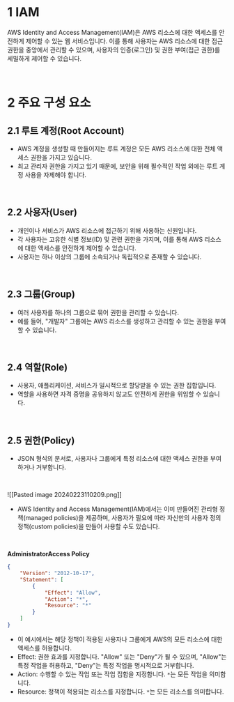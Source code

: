 # 1 IAM

AWS Identity and Access Management(IAM)은 AWS 리소스에 대한 액세스를 안전하게 제어할 수 있는 웹 서비스입니다. 이를 통해 사용자는 AWS 리소스에 대한 접근 권한을 중앙에서 관리할 수 있으며, 사용자의 인증(로그인) 및 권한 부여(접근 권한)를 세밀하게 제어할 수 있습니다.

<br>

# 2 주요 구성 요소

## 2.1 루트 계정(Root Account)

- AWS 계정을 생성할 때 만들어지는 루트 계정은 모든 AWS 리소스에 대한 전체 액세스 권한을 가지고 있습니다.
- 최고 관리자 권한을 가지고 있기 때문에, 보안을 위해 필수적인 작업 외에는 루트 계정 사용을 자제해야 합니다.

<br>

## 2.2 사용자(User)

- 개인이나 서비스가 AWS 리소스에 접근하기 위해 사용하는 신원입니다.
- 각 사용자는 고유한 식별 정보(ID) 및 관련 권한을 가지며, 이를 통해 AWS 리소스에 대한 액세스를 안전하게 제어할 수 있습니다.
- 사용자는 하나 이상의 그룹에 소속되거나 독립적으로 존재할 수 있습니다.

<br>

## 2.3 그룹(Group)

- 여러 사용자를 하나의 그룹으로 묶어 권한을 관리할 수 있습니다.
- 예를 들어, "개발자" 그룹에는 AWS 리소스를 생성하고 관리할 수 있는 권한을 부여할 수 있습니다.

<br>

## 2.4 역할(Role)

- 사용자, 애플리케이션, 서비스가 일시적으로 할당받을 수 있는 권한 집합입니다.
- 역할을 사용하면 자격 증명을 공유하지 않고도 안전하게 권한을 위임할 수 있습니다.

<br>

## 2.5 권한(Policy)

- JSON 형식의 문서로, 사용자나 그룹에게 특정 리소스에 대한 액세스 권한을 부여하거나 거부합니다.

<br>

![[Pasted image 20240223110209.png]]

- AWS Identity and Access Management(IAM)에서는 이미 만들어진 관리형 정책(managed policies)을 제공하며, 사용자가 필요에 따라 자신만의 사용자 정의 정책(custom policies)을 만들어 사용할 수도 있습니다.

<br>

**AdministratorAccess Policy**

```json
{
    "Version": "2012-10-17",
    "Statement": [
        {
            "Effect": "Allow",
            "Action": "*",
            "Resource": "*"
        }
    ]
}
```

- 이 예시에서는 해당 정책이 적용된 사용자나 그룹에게 AWS의 모든 리소스에 대한 액세스를 허용합니다.
- Effect: 권한 효과를 지정합니다. "Allow" 또는 "Deny"가 될 수 있으며, "Allow"는 특정 작업을 허용하고, "Deny"는 특정 작업을 명시적으로 거부합니다.
- Action: 수행할 수 있는 작업 또는 작업 집합을 지정합니다. `*`는 모든 작업을 의미합니다.
- Resource: 정책이 적용되는 리소스를 지정합니다. `*`는 모든 리소스를 의미합니다.